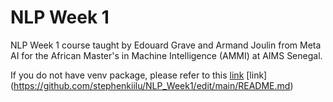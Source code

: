 # NLP Week 1
 NLP Week 1 course taught by Edouard Grave and Armand Joulin from Meta AI for the  African Master's in Machine Intelligence (AMMI) at AIMS Senegal.
 
 If you do not have venv package, please refer to this [link](https://linuxize.com/post/how-to-create-python-virtual-environments-on-ubuntu-18-04/)
 [link] (https://github.com/stephenkiilu/NLP_Week1/edit/main/README.md)

